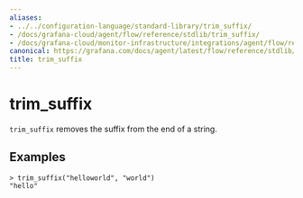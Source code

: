 ```yaml
---
aliases:
- ../../configuration-language/standard-library/trim_suffix/
- /docs/grafana-cloud/agent/flow/reference/stdlib/trim_suffix/
- /docs/grafana-cloud/monitor-infrastructure/integrations/agent/flow/reference/stdlib/trim_suffix/
canonical: https://grafana.com/docs/agent/latest/flow/reference/stdlib/trim_suffix/
title: trim_suffix
---
```


# trim_suffix

`trim_suffix` removes the suffix from the end of a string.

## Examples

```river
> trim_suffix("helloworld", "world")
"hello"
```

